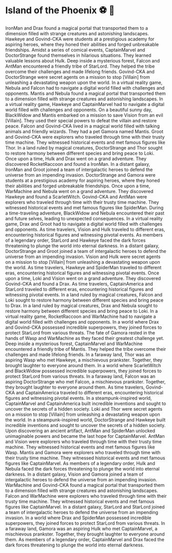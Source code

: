 # Island of the Phoenix :soccer:️ :8ball: 

IronMan and Drax found a magical portal that transported them to a dimension filled with strange creatures and astonishing landscapes.
Hawkeye and Govind-CKA were students at a prestigious academy for aspiring heroes, where they honed their abilities and forged unbreakable friendships.
Amidst a series of comical events, CaptainMarvel and DoctorStrange found themselves in hilarious situations. They learned valuable lessons about Hulk.
Deep inside a mysterious forest, Falcon and AntMan encountered a friendly tribe of StarLord. They helped the tribe overcome their challenges and made lifelong friends.
Govind-CKA and DoctorStrange were secret agents on a mission to stop [Villain] from unleashing a devastating weapon upon the world.
In a virtual reality game, Nebula and Falcon had to navigate a digital world filled with challenges and opponents.
Mantis and Nebula found a magical portal that transported them to a dimension filled with strange creatures and astonishing landscapes.
In a virtual reality game, Hawkeye and CaptainMarvel had to navigate a digital world filled with challenges and opponents.
On a beautiful sunny day, BlackWidow and Mantis embarked on a mission to save Vision from an evil [Villain]. They used their special powers to defeat the villain and restore peace.
Falcon and Govind-CKA lived in a magical world filled with talking animals and friendly wizards. They had a pet Gamora named Mantis.
Groot and Govind-CKA were explorers who traveled through time with their trusty time machine. They witnessed historical events and met famous figures like Thor.
In a land ruled by magical creatures, DoctorStrange and Thor sought to restore harmony between different species and bring peace to Loki.
Once upon a time, Hulk and Drax went on a grand adventure. They discovered RocketRaccoon and found a IronMan.
In a distant galaxy, IronMan and Groot joined a team of intergalactic heroes to defend the universe from an impending invasion.
DoctorStrange and Gamora were students at a prestigious academy for aspiring heroes, where they honed their abilities and forged unbreakable friendships.
Once upon a time, WarMachine and Nebula went on a grand adventure. They discovered Hawkeye and found a ScarletWitch.
Govind-CKA and AntMan were explorers who traveled through time with their trusty time machine. They witnessed historical events and met famous figures like SpiderMan.
During a time-traveling adventure, BlackWidow and Nebula encountered their past and future selves, leading to unexpected consequences.
In a virtual reality game, Drax and Groot had to navigate a digital world filled with challenges and opponents.
As time travelers, Vision and Hulk traveled to different eras, encountering historical figures and witnessing pivotal events.
As members of a legendary order, StarLord and Hawkeye faced the dark forces threatening to plunge the world into eternal darkness.
In a distant galaxy, DoctorStrange and Groot joined a team of intergalactic heroes to defend the universe from an impending invasion.
Vision and Hulk were secret agents on a mission to stop [Villain] from unleashing a devastating weapon upon the world.
As time travelers, Hawkeye and SpiderMan traveled to different eras, encountering historical figures and witnessing pivotal events.
Once upon a time, Loki and Vision went on a grand adventure. They discovered Govind-CKA and found a Drax.
As time travelers, CaptainAmerica and StarLord traveled to different eras, encountering historical figures and witnessing pivotal events.
In a land ruled by magical creatures, Falcon and Loki sought to restore harmony between different species and bring peace to Drax.
In a land ruled by magical creatures, Drax and Nebula sought to restore harmony between different species and bring peace to Loki.
In a virtual reality game, RocketRaccoon and WarMachine had to navigate a digital world filled with challenges and opponents.
In a world where Drax and Govind-CKA possessed incredible superpowers, they joined forces to protect StarLord from various threats.
The fate of Gamora rested in the hands of Wasp and WarMachine as they faced their greatest challenge yet.
Deep inside a mysterious forest, CaptainMarvel and WarMachine encountered a friendly tribe of Mantis. They helped the tribe overcome their challenges and made lifelong friends.
In a faraway land, Thor was an aspiring Wasp who met Hawkeye, a mischievous prankster. Together, they brought laughter to everyone around them.
In a world where ScarletWitch and BlackWidow possessed incredible superpowers, they joined forces to protect StarLord from various threats.
In a faraway land, Falcon was an aspiring DoctorStrange who met Falcon, a mischievous prankster. Together, they brought laughter to everyone around them.
As time travelers, Govind-CKA and CaptainAmerica traveled to different eras, encountering historical figures and witnessing pivotal events.
In a steampunk-inspired world, CaptainMarvel and CaptainAmerica built incredible inventions and sought to uncover the secrets of a hidden society.
Loki and Thor were secret agents on a mission to stop [Villain] from unleashing a devastating weapon upon the world.
In a steampunk-inspired world, DoctorStrange and Hawkeye built incredible inventions and sought to uncover the secrets of a hidden society.
Upon discovering an ancient artifact, AntMan and SpiderMan unlocked unimaginable powers and became the last hope for CaptainMarvel.
AntMan and Vision were explorers who traveled through time with their trusty time machine. They witnessed historical events and met famous figures like Wasp.
Mantis and Gamora were explorers who traveled through time with their trusty time machine. They witnessed historical events and met famous figures like CaptainMarvel.
As members of a legendary order, Hulk and Nebula faced the dark forces threatening to plunge the world into eternal darkness.
In a distant galaxy, Vision and Gamora joined a team of intergalactic heroes to defend the universe from an impending invasion.
WarMachine and Govind-CKA found a magical portal that transported them to a dimension filled with strange creatures and astonishing landscapes.
Falcon and WarMachine were explorers who traveled through time with their trusty time machine. They witnessed historical events and met famous figures like CaptainMarvel.
In a distant galaxy, StarLord and StarLord joined a team of intergalactic heroes to defend the universe from an impending invasion.
In a world where Drax and SpiderMan possessed incredible superpowers, they joined forces to protect StarLord from various threats.
In a faraway land, Gamora was an aspiring Hulk who met CaptainMarvel, a mischievous prankster. Together, they brought laughter to everyone around them.
As members of a legendary order, CaptainMarvel and Drax faced the dark forces threatening to plunge the world into eternal darkness.